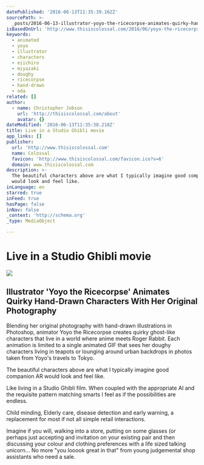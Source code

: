 ```yaml
---
datePublished: '2016-06-13T11:35:39.162Z'
sourcePath: >-
  _posts/2016-06-13-illustrator-yoyo-the-ricecorpse-animates-quirky-hand-drawn.md
isBasedOnUrl: 'http://www.thisiscolossal.com/2016/06/yoyo-the-ricecorpse-gifs/'
keywords:
  - animated
  - yoyo
  - illustrator
  - characters
  - eiichiro
  - miyazaki
  - doughy
  - ricecorpse
  - hand-drawn
  - oda
related: []
author:
  - name: Christopher Jobson
    url: 'http://thisiscolossal.com/about'
    avatar: {}
dateModified: '2016-06-13T11:35:38.218Z'
title: Live in a Studio Ghibli movie
app_links: []
publisher:
  url: 'http://www.thisiscolossal.com'
  name: Colossal
  favicon: 'http://www.thisiscolossal.com/favicon.ico?v=6'
  domain: www.thisiscolossal.com
description: >-
  The beautiful characters above are what I typically imagine good companion AR
  would look and feel like. 
inLanguage: en
starred: true
inFeed: true
hasPage: false
inNav: false
_context: 'http://schema.org'
_type: MediaObject

---
```

# Live in a Studio Ghibli movie

<article style=""><img src="http://www.thisiscolossal.com/wp-content/uploads/2016/06/yoyo-og.jpg" /><h1>Illustrator 'Yoyo the Ricecorpse' Animates Quirky Hand-Drawn Characters With Her Original Photography</h1><p>Blending her original photography with hand-drawn illustrations in Photoshop, animator Yoyo the Ricecorpse creates quirky ghost-like characters that live in a world where anime meets Roger Rabbit. Each animation is limited to a single animated GIF that sees her doughy characters living in teapots or lounging around urban backdrops in photos taken from Yoyo's travels to Tokyo.</p></article>

The beautiful characters above are what I typically imagine good companion AR would look and feel like. 

Like living in a Studio Ghibli film. When coupled with the appropriate AI and the requisite pattern matching smarts I feel as if the possibilities are endless. 

Child minding, Elderly care, disease detection and early warning, a replacement for most if not all simple retail interactions.

Imagine if you will, walking into a store, putting on some glasses (or perhaps just accepting and invitation on your existing pair and then discussing your colour and clothing preferences with a life sized talking unicorn... No more "you looook great in that" from young judgemental shop assistants who need a sale.